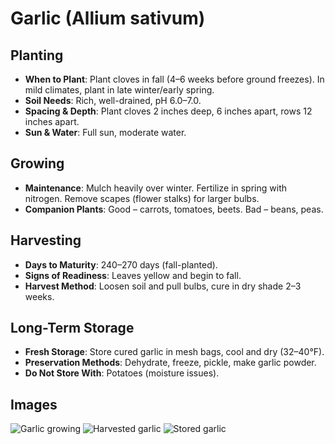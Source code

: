 # Garlic (Allium sativum)

## Planting
- **When to Plant**: Plant cloves in fall (4–6 weeks before ground freezes). In mild climates, plant in late winter/early spring.
- **Soil Needs**: Rich, well-drained, pH 6.0–7.0.
- **Spacing & Depth**: Plant cloves 2 inches deep, 6 inches apart, rows 12 inches apart.
- **Sun & Water**: Full sun, moderate water.

## Growing
- **Maintenance**: Mulch heavily over winter. Fertilize in spring with nitrogen. Remove scapes (flower stalks) for larger bulbs.
- **Companion Plants**: Good – carrots, tomatoes, beets. Bad – beans, peas.

## Harvesting
- **Days to Maturity**: 240–270 days (fall-planted).
- **Signs of Readiness**: Leaves yellow and begin to fall.
- **Harvest Method**: Loosen soil and pull bulbs, cure in dry shade 2–3 weeks.

## Long-Term Storage
- **Fresh Storage**: Store cured garlic in mesh bags, cool and dry (32–40°F).
- **Preservation Methods**: Dehydrate, freeze, pickle, make garlic powder.
- **Do Not Store With**: Potatoes (moisture issues).

## Images
![Garlic growing](images/garlic-growth.jpg)
![Harvested garlic](images/garlic-harvest.jpg)
![Stored garlic](images/garlic-storage.jpg)
